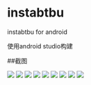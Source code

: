 # instabtbu
instabtbu for android

使用android studio构建

##截图

![](screen/Screenshot_2015-08-17-16-25-12.png)
![](screen/Screenshot_2015-08-17-16-25-26.png)
![](screen/Screenshot_2015-08-17-16-27-45.png)
![](screen/Screenshot_2015-08-17-16-27-58.png)
![](screen/Screenshot_2015-08-17-16-28-15.png)
![](screen/Screenshot_2015-08-17-16-29-45.png)
![](screen/Screenshot_2015-08-17-16-26-19.png)
![](screen/Screenshot_2015-08-17-16-29-51.png)
![](screen/Screenshot_2015-08-17-16-26-32.png)